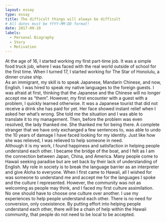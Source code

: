 ```yaml
---
layout: essay
type: essay
title: The difficult things will always be difficult
# All dates must be YYYY-MM-DD format!
date: 2017-09-10
labels:
  - Personal Biography
  - Story
  - Motivation
---
```


At the age of 16, I started working my first part-time job. It was a simple food truck job, where I was faced with the real world outside of school for the first time. When I turned 17, I started working for The Star of Honolulu, a dinner cruise ship.
<br>
    As an immigrant, my skill is to speak Japanese, Mandarin Chinese, and now, English. I was hired to speak my native languages to the foreign guests. I was afraid at first, thinking that the Japanese and the Chinese will no longer accept me as “them”. However, my first encounter with a guest with a problem, I quickly learned otherwise. It was a Japanese tourist that did not receive a drink she has paid for yet. Her face showed instant relief when I asked her what’s wrong. She told me the situation and I was able to translate it to my management. Then, before the problem was even resolved, the lady thanked me. She thanked me for being there. A complete stranger that we have only exchanged a few sentences to, was able to undo the 10 years of damage I have faced looking for my identity. Just like how she was relieved, I was relieved to help someone in need.
<br>
    Although it is my work, I found happiness and satisfaction in helping people understand each other. I became the bridge of the boat, and I felt as I am the connection between Japan, China, and America. Many people come to Hawaii seeking paradise but are set back by their lack of understanding of English. My role in society is to break the language barrier as an interpreter and give Aloha to everyone. When I first came to Hawaii, all I wished for was someone to understand me and accept me for the languages I spoke and the culture I represented. However, the community was not as welcoming as people may think, and I faced my first culture assimilation. 
<br>
    No one should have to choose one culture over another. I use my experiences to help people understand each other. There is no need for conversion, only coexistence. By putting effort into helping people understand each other, there will be a chain of help within the Hawaii community, that people do not need to be local to be accepted. 
